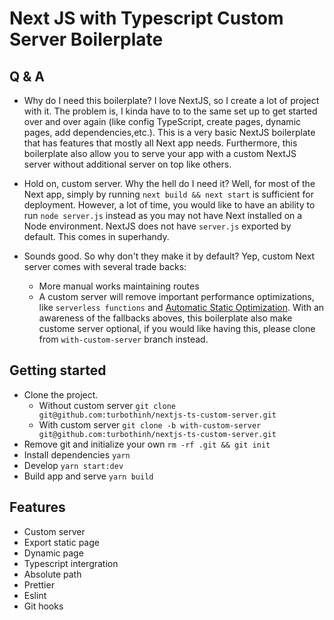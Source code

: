 # Next JS with Typescript Custom Server Boilerplate

## Q & A

- Why do I need this boilerplate?
  I love NextJS, so I create a lot of project with it. The problem is, I kinda have to to the same set up to get started over and over again (like config TypeScript, create pages, dynamic pages, add dependencies,etc.). This is a very basic NextJS boilerplate that has features that mostly all Next app needs.
  Furthermore, this boilerplate also allow you to serve your app with a custom NextJS server without additional server on top like others.

- Hold on, custom server. Why the hell do I need it?
  Well, for most of the Next app, simply by running `next build && next start` is sufficient for deployment. However, a lot of time, you would like to have an ability to run `node server.js` instead as you may not have Next installed on a Node environment. NextJS does not have `server.js` exported by default. This comes in superhandy.

- Sounds good. So why don't they make it by default?
  Yep, custom Next server comes with several trade backs:
  - More manual works maintaining routes
  - A custom server will remove important performance optimizations, like `serverless functions` and [Automatic Static Optimization](https://nextjs.org/docs/advanced-features/automatic-static-optimization).
    With an awareness of the fallbacks aboves, this boilerplate also make custome server optional, if you would like having this, please clone from `with-custom-server` branch instead.

## Getting started

- Clone the project.
  - Without custom server `git clone git@github.com:turbothinh/nextjs-ts-custom-server.git`
  - With custom server `git clone -b with-custom-server git@github.com:turbothinh/nextjs-ts-custom-server.git`
- Remove git and initialize your own `rm -rf .git && git init`
- Install dependencies `yarn`
- Develop `yarn start:dev`
- Build app and serve `yarn build`

## Features

- Custom server
- Export static page
- Dynamic page
- Typescript intergration
- Absolute path
- Prettier
- Eslint
- Git hooks
